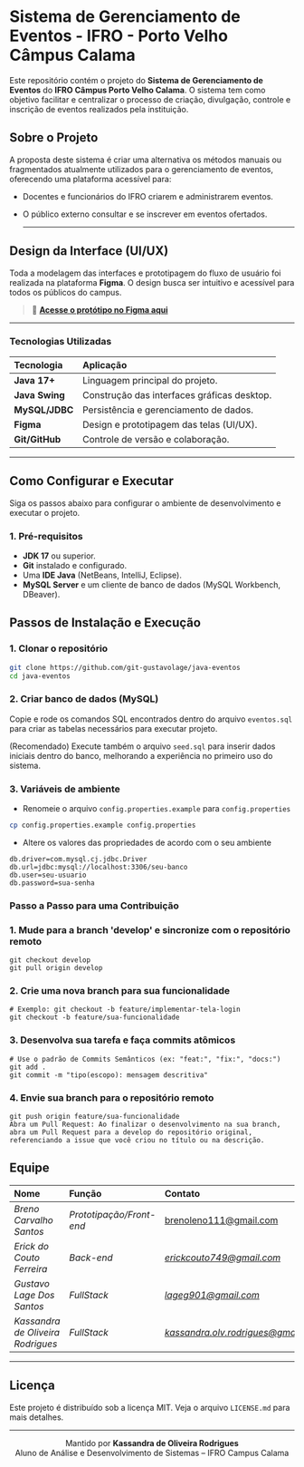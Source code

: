 # Sistema de Gerenciamento de Eventos - IFRO - Porto Velho Câmpus Calama

Este repositório contém o projeto do **Sistema de Gerenciamento de Eventos** do **IFRO Câmpus Porto Velho Calama**. O sistema tem como objetivo facilitar e centralizar o processo de criação, divulgação, controle e inscrição de eventos realizados pela instituição.

## Sobre o Projeto

A proposta deste sistema é criar uma alternativa os métodos manuais ou fragmentados atualmente utilizados para o gerenciamento de eventos, oferecendo uma plataforma acessível para:

- Docentes e funcionários do IFRO criarem e administrarem eventos.
- O público externo consultar e se inscrever em eventos ofertados.

  ---

## Design da Interface (UI/UX)

Toda a modelagem das interfaces e prototipagem do fluxo de usuário foi realizada na plataforma **Figma**. O design busca ser intuitivo e acessível para todos os públicos do campus.

> 🔗 **[Acesse o protótipo no Figma aqui](https://www.figma.com/design/jsaz1RhHSy6JO9HLVJ6Hdv/Untitled?m=auto&t=HubLDjVgVnRlhtyn-6)**

---

### Tecnologias Utilizadas

| Tecnologia | Aplicação |
| :--- | :--- |
| **Java 17+** | Linguagem principal do projeto. |
| **Java Swing** | Construção das interfaces gráficas desktop. |
| **MySQL/JDBC** | Persistência e gerenciamento de dados. |
| **Figma** | Design e prototipagem das telas (UI/UX). |
| **Git/GitHub** | Controle de versão e colaboração. |

---

## Como Configurar e Executar

Siga os passos abaixo para configurar o ambiente de desenvolvimento e executar o projeto.

### 1. Pré-requisitos

-   **JDK 17** ou superior.
-   **Git** instalado e configurado.
-   Uma **IDE Java** (NetBeans, IntelliJ, Eclipse).
-   **MySQL Server** e um cliente de banco de dados (MySQL Workbench, DBeaver).
  
## Passos de Instalação e Execução

### 1. Clonar o repositório
```bash
git clone https://github.com/git-gustavolage/java-eventos
cd java-eventos
```

### 2. Criar banco de dados (MySQL)

Copie e rode os comandos SQL encontrados dentro do arquivo `eventos.sql` para criar as tabelas necessários para executar projeto.

(Recomendado) Execute também o arquivo `seed.sql` para inserir dados iniciais dentro do banco, melhorando a experiência no primeiro uso do sistema.

### 3. Variáveis de ambiente

- Renomeie o arquivo `config.properties.example` para `config.properties`

```bash
cp config.properties.example config.properties
```

- Altere os valores das propriedades de acordo com o seu ambiente

```
db.driver=com.mysql.cj.jdbc.Driver
db.url=jdbc:mysql://localhost:3306/seu-banco
db.user=seu-usuario
db.password=sua-senha
```

### Passo a Passo para uma Contribuição

### 1. Mude para a branch 'develop' e sincronize com o repositório remoto
```
git checkout develop
git pull origin develop
```
### 2. Crie uma nova branch para sua funcionalidade
```
# Exemplo: git checkout -b feature/implementar-tela-login
git checkout -b feature/sua-funcionalidade
```
### 3. Desenvolva sua tarefa e faça commits atômicos
```
# Use o padrão de Commits Semânticos (ex: "feat:", "fix:", "docs:")
git add .
git commit -m "tipo(escopo): mensagem descritiva"
```

### 4. Envie sua branch para o repositório remoto
```
git push origin feature/sua-funcionalidade
Abra um Pull Request: Ao finalizar o desenvolvimento na sua branch, abra um Pull Request para a develop do repositório original, referenciando a issue que você criou no título ou na descrição.
```

## Equipe

| Nome                         | Função                             | Contato                       |
| :--------------------------- | :--------------------------------- | :---------------------------- |
| *Breno Carvalho Santos* | *Prototipação/Front-end* | brenoleno111@gmail.com   |
| *Erick do Couto Ferreira* | *Back-end* | *erickcouto749@gmail.com* |
|  *Gustavo Lage Dos Santos* | *FullStack* | *lageg901@gmail.com* |
| *Kassandra de Oliveira Rodrigues* | *FullStack* | *kassandra.olv.rodrigues@gmail.com* |

---

## Licença

Este projeto é distribuído sob a licença MIT. Veja o arquivo `LICENSE.md` para mais detalhes.


---

<p align="center">
  Mantido por <strong>Kassandra de Oliveira Rodrigues</strong>
  <br>
  Aluno de Análise e Desenvolvimento de Sistemas – IFRO Campus Calama
</p>
